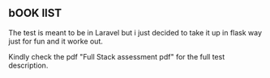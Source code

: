 ## bOOK lIST 

The test is meant to be in Laravel but  i just decided to take it up in flask way just for fun and it worke out.

Kindly check the pdf "Full Stack assessment pdf" for the full test description.
